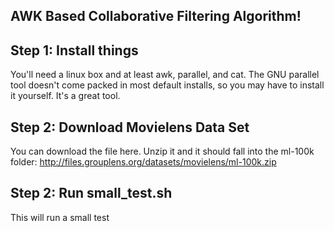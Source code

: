 AWK Based Collaborative Filtering Algorithm!
---------

Step 1: Install things
---------

You'll need a linux box and at least awk, parallel, and cat. The GNU parallel tool doesn't come packed in most default installs, so you may have to install it yourself. It's a great tool.

Step 2: Download Movielens Data Set
---------

You can download the file here. Unzip it and it should fall into the ml-100k folder:
http://files.grouplens.org/datasets/movielens/ml-100k.zip

Step 2: Run small_test.sh 
---------
This will run a small test
